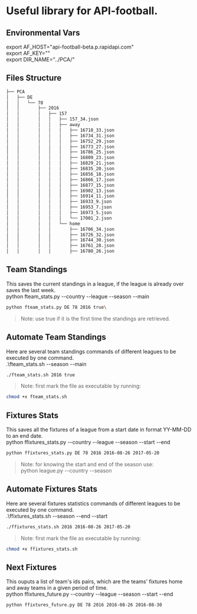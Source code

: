 # Useful library for API-football.

## Environmental Vars
export AF_HOST="api-football-beta.p.rapidapi.com"\
export AF_KEY=""\
export DIR_NAME="../PCA/"

## Files Structure
```bash
├── PCA
│   ├── DE
│   │   └── 78
│   │       ├── 2016
│   │       │   ├── 157
│   │       │   │   ├── 157_34.json
│   │       │   │   ├── away
│   │       │   │   │   ├── 16718_33.json
│   │       │   │   │   ├── 16734_31.json
│   │       │   │   │   ├── 16752_29.json
│   │       │   │   │   ├── 16773_27.json
│   │       │   │   │   ├── 16786_25.json
│   │       │   │   │   ├── 16809_23.json
│   │       │   │   │   ├── 16829_21.json
│   │       │   │   │   ├── 16835_20.json
│   │       │   │   │   ├── 16856_18.json
│   │       │   │   │   ├── 16866_17.json
│   │       │   │   │   ├── 16877_15.json
│   │       │   │   │   ├── 16902_13.json
│   │       │   │   │   ├── 16914_11.json
│   │       │   │   │   ├── 16933_9.json
│   │       │   │   │   ├── 16953_7.json
│   │       │   │   │   ├── 16973_5.json
│   │       │   │   │   └── 17001_2.json
│   │       │   │   └── home
│   │       │   │       ├── 16706_34.json
│   │       │   │       ├── 16726_32.json
│   │       │   │       ├── 16744_30.json
│   │       │   │       ├── 16761_28.json
│   │       │   │       ├── 16780_26.json
```

## Team Standings
This saves the current standings in a league, if the league is already over saves the last week.\
python fteam_stats.py --country --league --season --main
```bash
python fteam_stats.py DE 78 2016 true\
```
> Note: use true if it is the first time the standings are retrieved.

## Automate Team Standings
Here are several team standings commands of different leagues to be executed by one command.\
.\fteam_stats.sh --season --main
```bash
./fteam_stats.sh 2016 true
```
> Note: first mark the file as executable by running:
```bash 
chmod +x fteam_stats.sh
```

## Fixtures Stats
This saves all the fixtures of a league from a start date in format YY-MM-DD to an end date.\
python ffixtures_stats.py --country --league --season --start --end
```bash
python ffixtures_stats.py DE 78 2016 2016-08-26 2017-05-20
```
> Note: for knowing the start and end of the season use: \
python league.py --country --season

## Automate Fixtures Stats
Here are several fixtures statistics commands of different leagues to be executed by one command.\
.\ffixtures_stats.sh --season --end --start
```bash
./ffixtures_stats.sh 2016 2016-08-26 2017-05-20
```
> Note: first mark the file as executable by running:
```bash 
chmod +x ffixtures_stats.sh
```

## Next Fixtures
This ouputs a list of team's ids pairs, which are the teams' fixtures home and away teams in a given period of time.\
python ffixtures_future.py --country --league --season --start --end
```bash
python ffixtures_future.py DE 78 2016 2016-08-26 2016-08-30
```
